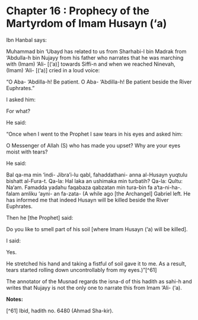 Chapter 16 : Prophecy of the Martyrdom of Imam Husayn (‘a)
==========================================================

Ibn Hanbal says:

Muhammad bin ‘Ubayd has related to us from Sharhabi-l bin Madrak from
‘Abdulla-h bin Nujayy from his father who narrates that he was marching
with (Imam) ‘Ali- [(‘a)] towards Siffi-n and when we reached Ninevah,
(Imam) ‘Ali- [(‘a)] cried in a loud voice:

“O Aba- ‘Abdilla-h! Be patient. O Aba- ‘Abdilla-h! Be patient beside
the River Euphrates.”

I asked him:

For what?

He said:

“Once when I went to the Prophet I saw tears in his eyes and asked
him:

O Messenger of Allah (S) who has made you upset? Why are your eyes
moist with tears?

He said:

Bal qa-ma min ‘indi- Jibra’i-lu qabl, fahaddathani- anna al-Husayn
yuqtulu bishatt al-Fura-t. Qa-la: Hal laka an ushimaka min turbatih?
Qa-la: Qultu: Na‘am. Famadda yadahu faqabaza qabzatan min tura-bin fa
a‘ta-ni-ha-. falam amliku ‘ayni- an fa-zata- (A while ago [the
Archangel] Gabriel left. He has informed me that indeed Husayn will be
killed beside the River Euphrates.

Then he [the Prophet] said:

Do you like to smell part of his soil [where Imam Husayn (‘a) will be
killed].

I said:

Yes.

He stretched his hand and taking a fistful of soil gave it to me. As a
result, tears started rolling down uncontrollably from my eyes.)”[^61]

The annotator of the Musnad regards the isna-d of this hadith as sahi-h
and writes that Nujayy is not the only one to narrate this from Imam
‘Ali- (‘a).

**Notes:**

[^61] Ibid, hadith no. 6480 (Ahmad Sha-kir).

